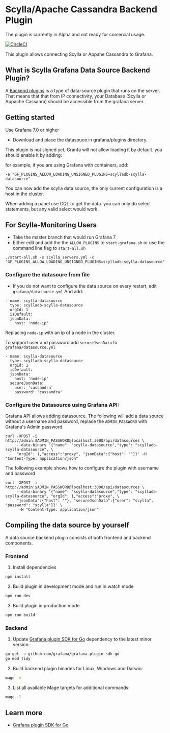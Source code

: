 # Scylla/Apache Cassandra Backend Plugin

The plugin is currently in Alpha and not ready for comercial usage.

[![CircleCI](https://circleci.com/gh/grafana/simple-datasource-backend/tree/master.svg?style=svg)](https://circleci.com/gh/grafana/simple-datasource-backend/tree/master)

This plugin allows connecting Scylla or Appahe Cassandra to Grafana.

## What is Scylla Grafana Data Source Backend Plugin?

A [Backend plugins](https://grafana.com/docs/grafana/latest/developers/plugins/backend/) is a type of data-source plugin that runs on the server.
That means that that from IP connectivity, your Database (Scylla or Appache Cassanra) should be accessible from the grafana server.


## Getting started
Use Grafana 7.0 or higher
* Download and place the datasouce in grafana/plugins directory.

This plugin is not signed yet, Granfa will not allow loading it by default. you should enable it by adding:

for example, if you are using Grafana with containers, add:
```
-e "GF_PLUGINS_ALLOW_LOADING_UNSIGNED_PLUGINS=scylladb-scylla-datasource"
```

You can now add the scylla data source, the only current configuration is a host in the cluster.

When adding a panel use CQL to get the data.
you can only do select statements, but any valid select would work.


## For Scylla-Monitoring Users
* Take the master branch that would run Grafana 7
* Either edit and add the the `ALLOW_PLUGINS` to `start-grafana.sh` or use the command line flag to `start-all.sh`
```
./start-all.sh -s scylla_servers.yml -c "GF_PLUGINS_ALLOW_LOADING_UNSIGNED_PLUGINS=scylladb-scylla-datasource"

```
### Configure the datasoure from file
* If you do not want to configure the data source on every restart, edit `grafana/datasource.yml`
And add:
```
- name: scylla-datasource
  type: scylladb-scylla-datasource
  orgId: 1
  isDefault:
  jsonData:
    host: 'node-ip'
```
Replacing `node-ip` with an ip of a node in the cluster.

To support user and password add `secureJsonData` to `grafana/datasource.yml`
```
- name: scylla-datasource
  type: scylladb-scylla-datasource
  orgId: 1
  isDefault:
  jsonData:
    host: 'node-ip'
  secureJsonData:
    user: 'cassandra'
    password: 'cassandra'
```

### Configure the Datasource using Grafana API:
Grafana API allows adding datasource.
The following will add a data source without a username and password, replace the `ADMIN_PASSWORD`
with Grafana's Admin password

```
curl -XPOST -i http://admin:$ADMIN_PASSWORD@localhost:3000/api/datasources \
     --data-binary '{"name": "scylla-datasource","type": "scylladb-scylla-datasource", \
     "orgId": 1,"access":"proxy", "jsonData":{"host": ""}}' -H "Content-Type: application/json"
```

The following example shows how to configure the plugin with username and password
```
curl -XPOST -i http://admin:$ADMIN_PASSWORD@localhost:3000/api/datasources \
     --data-binary '{"name": "scylla-datasource","type": "scylladb-scylla-datasource", "orgId": 1,"access":"proxy", \
     "jsonData":{"host": ""}, "secureJsonData":{"user": "scylla", "password": "scylla"}}' \
      -H "Content-Type: application/json"
```

## Compiling the data source by yourself
A data source backend plugin consists of both frontend and backend components.

### Frontend

1. Install dependencies

```bash
npm install
```

2. Build plugin in development mode and run in watch mode

```bash
npm run dev
```

3. Build plugin in production mode

```bash
npm run build
```

### Backend

1. Update [Grafana plugin SDK for Go](https://grafana.com/docs/grafana/latest/developers/plugins/backend/grafana-plugin-sdk-for-go/) dependency to the latest minor version:

```bash
go get -u github.com/grafana/grafana-plugin-sdk-go
go mod tidy
```


2. Build backend plugin binaries for Linux, Windows and Darwin:
```BASH
mage -v
```

3. List all available Mage targets for additional commands:
```BASH
mage -l
```

## Learn more

- [Grafana plugin SDK for Go](https://grafana.com/docs/grafana/latest/developers/plugins/backend/grafana-plugin-sdk-for-go/)
